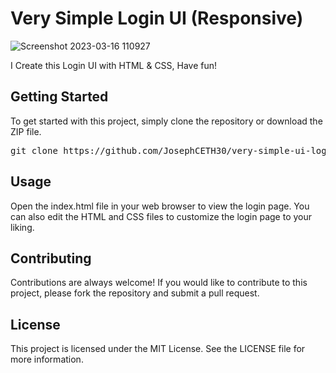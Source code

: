 # Very Simple Login UI (Responsive)
![Screenshot 2023-03-16 110927](https://user-images.githubusercontent.com/127705735/225514307-66af1f28-5719-42b0-b134-b8cb36981029.png)

I Create this Login UI with HTML &amp; CSS, Have fun! 

## Getting Started
To get started with this project, simply clone the repository or download the ZIP file.

<pre>
git clone https://github.com/JosephCETH30/very-simple-ui-login-page.git </pre>

## Usage
Open the index.html file in your web browser to view the login page.
You can also edit the HTML and CSS files to customize the login page to your liking.

## Contributing
Contributions are always welcome! If you would like to contribute to this project, please fork the repository and submit a pull request.

## License
This project is licensed under the MIT License. See the LICENSE file for more information.
